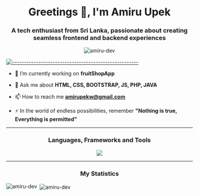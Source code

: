 <h1 align="center">Greetings 👋, I'm Amiru Upek</h1>
<h3 align="center">A tech enthusiast from Sri Lanka, passionate about creating seamless frontend and backend experiences</h3>

<p align="center"> <img src="https://komarev.com/ghpvc/?username=amiru-dev&label=Profile%20views&color=0e75b6&style=flat" alt="amiru-dev" /> </p>

[![-----------------------------------------------------](
https://raw.githubusercontent.com/andreasbm/readme/master/assets/lines/aqua.png)](https://github.com/BaseMax?tab=repositories)

- 🔭 I’m currently working on **fruitShopApp**

- 💬 Ask me about **HTML, CSS, BOOTSTRAP, JS, PHP, JAVA**

- 📫 How to reach me **amirupekw@gmail.com**

- ⚡ In the world of endless possibilities, remember **"Nothing is true, Everything is permitted"**

- ---

<h3 align="center">Languages, Frameworks and Tools</h3>
<p align="center">
  <a href="https://skillicons.dev">
    <img src="https://skillicons.dev/icons?i=html,css,js,java,bootstrap,git,github,mysql,arduino,php&perline=5" />
  </a>
</p>

---

<h3 align="center">My Statistics</h3>

<p><img align="left" src="https://github-readme-stats.vercel.app/api/top-langs?username=amiru-dev&show_icons=true&locale=en&layout=compact" alt="amiru-dev" /></p>

<p>&nbsp;<img align="center" src="https://github-readme-stats.vercel.app/api?username=amiru-dev&show_icons=true&locale=en" alt="amiru-dev" /></p>

